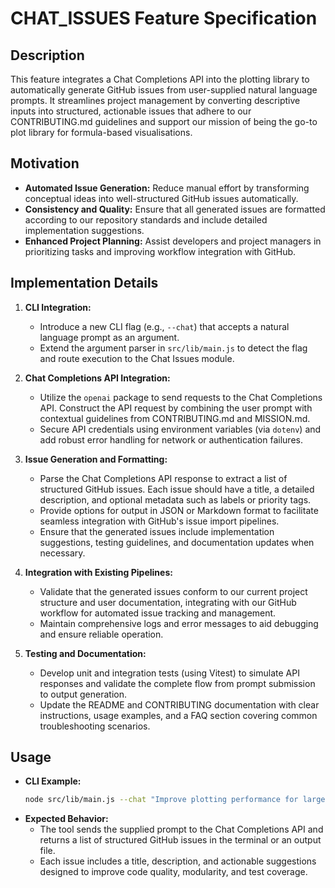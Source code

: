 # CHAT_ISSUES Feature Specification

## Description
This feature integrates a Chat Completions API into the plotting library to automatically generate GitHub issues from user-supplied natural language prompts. It streamlines project management by converting descriptive inputs into structured, actionable issues that adhere to our CONTRIBUTING.md guidelines and support our mission of being the go-to plot library for formula-based visualisations.

## Motivation
- **Automated Issue Generation:** Reduce manual effort by transforming conceptual ideas into well-structured GitHub issues automatically.
- **Consistency and Quality:** Ensure that all generated issues are formatted according to our repository standards and include detailed implementation suggestions.
- **Enhanced Project Planning:** Assist developers and project managers in prioritizing tasks and improving workflow integration with GitHub.

## Implementation Details
1. **CLI Integration:**
   - Introduce a new CLI flag (e.g., `--chat`) that accepts a natural language prompt as an argument.
   - Extend the argument parser in `src/lib/main.js` to detect the flag and route execution to the Chat Issues module.

2. **Chat Completions API Integration:**
   - Utilize the `openai` package to send requests to the Chat Completions API. Construct the API request by combining the user prompt with contextual guidelines from CONTRIBUTING.md and MISSION.md.
   - Secure API credentials using environment variables (via `dotenv`) and add robust error handling for network or authentication failures.

3. **Issue Generation and Formatting:**
   - Parse the Chat Completions API response to extract a list of structured GitHub issues. Each issue should have a title, a detailed description, and optional metadata such as labels or priority tags.
   - Provide options for output in JSON or Markdown format to facilitate seamless integration with GitHub's issue import pipelines.
   - Ensure that the generated issues include implementation suggestions, testing guidelines, and documentation updates when necessary.

4. **Integration with Existing Pipelines:**
   - Validate that the generated issues conform to our current project structure and user documentation, integrating with our GitHub workflow for automated issue tracking and management.
   - Maintain comprehensive logs and error messages to aid debugging and ensure reliable operation.

5. **Testing and Documentation:**
   - Develop unit and integration tests (using Vitest) to simulate API responses and validate the complete flow from prompt submission to output generation.
   - Update the README and CONTRIBUTING documentation with clear instructions, usage examples, and a FAQ section covering common troubleshooting scenarios.

## Usage
- **CLI Example:**
  ```bash
  node src/lib/main.js --chat "Improve plotting performance for large datasets and add modular extensions for future plot types."
  ```
- **Expected Behavior:**
   - The tool sends the supplied prompt to the Chat Completions API and returns a list of structured GitHub issues in the terminal or an output file.
   - Each issue includes a title, description, and actionable suggestions designed to improve code quality, modularity, and test coverage.
